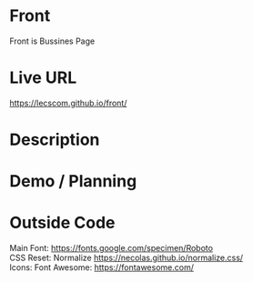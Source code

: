 # Front
Front is Bussines Page

# Live URL
https://lecscom.github.io/front/

# Description

# Demo / Planning

# Outside Code
Main Font: https://fonts.google.com/specimen/Roboto </br>
CSS Reset: Normalize https://necolas.github.io/normalize.css/ </br>
Icons: Font Awesome: https://fontawesome.com/ </br>

